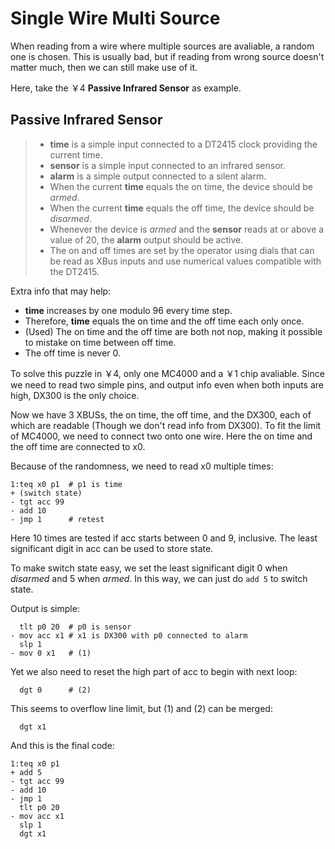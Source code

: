 # Single Wire Multi Source

When reading from a wire where multiple sources are avaliable, a random one is chosen.
This is usually bad, but if reading from wrong source doesn't matter much, then we can still make use of it.

Here, take the ￥4 **Passive Infrared Sensor** as example.

## Passive Infrared Sensor
> *    **time** is a simple input connected to a DT2415 clock providing the current time.
> *    **sensor** is a simple input connected to an infrared sensor.
> *    **alarm** is a simple output connected to a silent alarm.
> *    When the current **time** equals the on time, the device should be *armed*.
> *    When the current **time** equals the off time, the device should be *disarmed*.
> *    Whenever the device is *armed* and the **sensor** reads at or above a value of 20, the **alarm** output should be active.
> *    The on and off times are set by the operator using dials that can be read as XBus inputs and use numerical values compatible with the DT2415.

Extra info that may help:
* **time** increases by one modulo 96 every time step.
* Therefore, **time** equals the on time and the off time each only once.
* (Used) The on time and the off time are both not nop, making it possible to mistake on time between off time.
* The off time is never 0.

To solve this puzzle in ￥4, only one MC4000 and a ￥1 chip avaliable.
Since we need to read two simple pins, and output info even when both inputs are high,
DX300 is the only choice.

Now we have 3 XBUSs, the on time, the off time, and the DX300, each of which are readable
(Though we don't read info from DX300). To fit the limit of MC4000, we need to connect two onto one wire.
Here the on time and the off time are connected to x0.

Because of the randomness, we need to read x0 multiple times:

    1:teq x0 p1  # p1 is time
    + (switch state)
    - tgt acc 99
    - add 10
    - jmp 1      # retest

Here 10 times are tested if acc starts between 0 and 9, inclusive.
The least significant digit in acc can be used to store state.

To make switch state easy, we set the least significant digit 0 when *disarmed* and 5 when *armed*.
In this way, we can just do `add 5` to switch state.

Output is simple:

      tlt p0 20  # p0 is sensor
    - mov acc x1 # x1 is DX300 with p0 connected to alarm
      slp 1
    - mov 0 x1   # (1)

Yet we also need to reset the high part of acc to begin with next loop:

      dgt 0      # (2)

This seems to overflow line limit, but (1) and (2) can be merged:

      dgt x1

And this is the final code:

    1:teq x0 p1
    + add 5
    - tgt acc 99
    - add 10
    - jmp 1
      tlt p0 20
    - mov acc x1
      slp 1
      dgt x1
